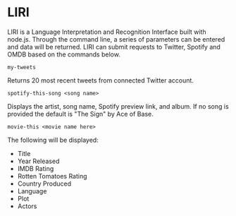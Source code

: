 # LIRI
LIRI is a Language Interpretation and Recognition Interface built with node.js. Through the command line, a series of parameters can be entered and data will be returned. LIRI can submit requests to Twitter, Spotify and OMDB based on the commands below.

```
my-tweets
```
Returns 20 most recent tweets from connected Twitter account.

```
spotify-this-song <song name>
```
Displays the artist, song name, Spotify preview link, and album. If no song is provided the default is "The Sign" by Ace of Base. 

```
movie-this <movie name here>
```
The following will be displayed:
- Title
- Year Released
- IMDB Rating
- Rotten Tomatoes Rating
- Country Produced
- Language
- Plot
- Actors



